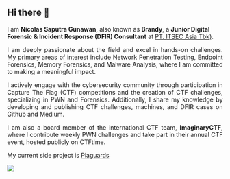 ## Hi there 👋

I am **Nicolas Saputra Gunawan**, also known as **Brandy**, a **Junior Digital Forensic & Incident Response (DFIR) Consultant** at [PT. ITSEC Asia Tbk)](https://itsec.asia/).

<p align="justify">I am deeply passionate about the field and excel in hands-on challenges. My primary areas of interest include Network Penetration Testing, Endpoint Forensics, Memory Forensics, and Malware Analysis, where I am committed to making a meaningful impact.</p>

<p align="justify">I actively engage with the cybersecurity community through participation in Capture The Flag (CTF) competitions and the creation of CTF challenges, specializing in PWN and Forensics. Additionally, I share my knowledge by developing and publishing CTF challenges, machines, and DFIR cases on Github and Medium.</p>

<p align="justify">I am also a board member of the international CTF team, <b>ImaginaryCTF</b>, where I contribute weekly PWN challenges and take part in their annual CTF event, hosted publicly on CTFtime.</p>


My current side project is [Plaguards](https://github.com/Bread-Yolk/plaguards)


<p align="left">
<img src = "https://github-readme-stats.vercel.app/api/top-langs/?username=jon-brandy&layout=compact"/>
</p>




